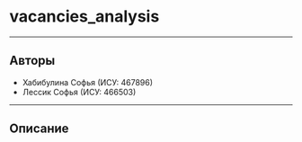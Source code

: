 # vacancies_analysis
---
## Авторы
- Хабибулина Софья (ИСУ: 467896)
- Лессик Софья (ИСУ: 466503)
---
## Описание 



